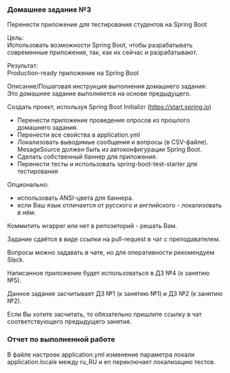 <h3>Домашнее задание №3</h3>

Перенести приложение для тестирования студентов на Spring Boot

Цель:  
Использовать возможности Spring Boot, чтобы разрабатывать современные приложения, так, как их сейчас и разрабатывают.

Результат:  
Production-ready приложение на Spring Boot


Описание/Пошаговая инструкция выполнения домашнего задания:  
Это домашнее задание выполняется на основе предыдущего.

Создать проект, используя Spring Boot Initializr (https://start.spring.io)

* Перенести приложение проведения опросов из прошлого домашнего задания.
* Перенести все свойства в application.yml
* Локализовать выводимые сообщения и вопросы (в CSV-файле). MesageSource должен быть из автоконфигурации Spring Boot.
* Сделать собственный баннер для приложения.
* Перенести тесты и использовать spring-boot-test-starter для тестирования
 
Опционально:  
* использовать ANSI-цвета для баннера.
* если Ваш язык отличается от русского и английского - локализовать в нём.

Коммитить wrapper или нет в репозиторий - решать Вам.

Задание сдаётся в виде ссылки на pull-request в чат с преподавателем.

Вопросы можно задавать в чате, но для оперативности рекомендуем Slack.

Написанное приложение будет использоваться в ДЗ №4 (к занятию №5).

Данное задание засчитывает ДЗ №1 (к занятию №1) и ДЗ №2 (к занятию №2).

Если Вы хотите засчитать, то обязательно пришлите ссылку в чат соответствующего предыдущего занятия.

<h3>Отчет по выполненной работе</h3> 
В файле настроек application.yml изменение параметра локали application.locale между ru_RU и en переключает локализацию тестов.



